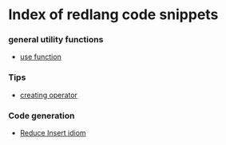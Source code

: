 
# Index of redlang code snippets


### general utility functions

- [use function](./use)
                        

### Tips

- [creating operator](./operator)
                        

### Code generation

- [Reduce Insert idiom](./reduce.insert)
                        
